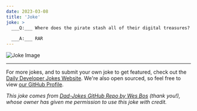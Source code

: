 ```yaml
---
date: 2023-03-08
title: 'Joke'
joke: >
  ___Q:___ Where does the pirate stash all of their digital treasures?
  
  ___A:___ RAR
---
```



![Joke Image](https://private.xtrp.io/projects/DailyDeveloperJokes/public_image_server/images/5e1259620ca4d.png)

---

For more jokes, and to submit your own joke to get featured, check out the [Daily Developer Jokes Website](https://dailydeveloperjokes.github.io/). We're also open sourced, so feel free to view [our GitHub Profile](https://github.com/dailydeveloperjokes).


_This joke comes from [Dad-Jokes GitHub Repo by Wes Bos](https://github.com/wesbos/dad-jokes) (thank you!), whose owner has given me permission to use this joke with credit._

<!--
Joke text:
**Q:** Where does the pirate stash all of their digital treasures?

**A:** RAR
 -->


